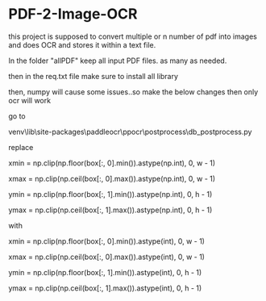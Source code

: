 # PDF-2-Image-OCR
this project is supposed to convert multiple or n number of pdf into images and does OCR and stores it within a text file.

In the folder "allPDF" keep all input PDF files. as many as needed. 

then in the req.txt file make sure to install all library 

then, numpy will cause some issues..so make the below changes then only ocr will work

go to

venv\lib\site-packages\paddleocr\ppocr\postprocess\db_postprocess.py

replace

xmin = np.clip(np.floor(box[:, 0].min()).astype(np.int), 0, w - 1) 

xmax = np.clip(np.ceil(box[:, 0].max()).astype(np.int), 0, w - 1) 

ymin = np.clip(np.floor(box[:, 1].min()).astype(np.int), 0, h - 1) 

ymax = np.clip(np.ceil(box[:, 1].max()).astype(np.int), 0, h - 1) 

with

xmin = np.clip(np.floor(box[:, 0].min()).astype(int), 0, w - 1)

xmax = np.clip(np.ceil(box[:, 0].max()).astype(int), 0, w - 1)

ymin = np.clip(np.floor(box[:, 1].min()).astype(int), 0, h - 1)

ymax = np.clip(np.ceil(box[:, 1].max()).astype(int), 0, h - 1)
        
        
